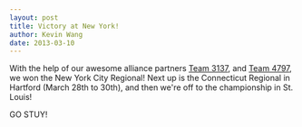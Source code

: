 ```yaml
---
layout: post
title: Victory at New York!
author: Kevin Wang
date: 2013-03-10
---
```

With the help of our awesome alliance partners <a href="http://connetquot-robotics.webs.com/" data-proofer-ignore>Team 3137</a>, and [Team 4797](http://www.thebluealliance.com/team/4797), we won the New York City Regional! Next up is the Connecticut Regional in Hartford (March 28th to 30th), and then we're off to the championship in St. Louis!

GO STUY!
